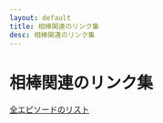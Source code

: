 ```yaml
---
layout: default
title: 相棒関連のリンク集
desc: 相棒関連のリンク集
---
```


# 相棒関連のリンク集


[全エピソードのリスト](https://itawind.web.fc2.com/drama/aibo_all.htm)



